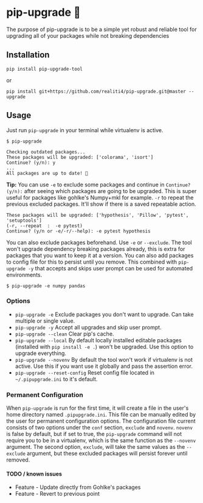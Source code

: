 # pip-upgrade 🎉
The purpose of pip-upgrade is to be a simple yet robust and reliable tool for upgrading all of your packages while not breaking dependencies

## Installation

	pip install pip-upgrade-tool

or

    pip install git+https://github.com/realiti4/pip-upgrade.git@master --upgrade

## Usage
Just run `pip-upgrade` in your terminal while virtualenv is active.

    $ pip-upgrade

```
Checking outdated packages...
These packages will be upgraded: ['colorama', 'isort']
Continue? (y/n): y
...
All packages are up to date! 🎉
```

**Tip:** You can use `-e` to exclude some packages and continue in `Continue? (y/n):` after seeing which packages are going to be upgraded. This is super useful for packages like gohlke's Numpy+mkl for example. `-r` to repeat the previous excluded packages. It'll show if there is a saved repeatable action.
```
These packages will be upgraded: ['hypothesis', 'Pillow', 'pytest', 'setuptools']
(-r, --repeat  :  -e pytest)
Continue? (y/n or -e/-r/--help): -e pytest hypothesis
```

You can also exclude packages beforehand. Use `-e` or `--exclude`. The tool won't upgrade dependency breaking packages already, this is extra for packages that you want to keep it at a version. You can also add packages to config file for this to persist until you remove. This combined with `pip-upgrade -y` that accepts and skips user prompt can be used for automated environments.

    $ pip-upgrade -e numpy pandas
### Options
- `pip-upgrade -e` Exclude packages you don't want to upgrade. Can take multiple or single value.
- `pip-upgrade -y` Accept all upgrades and skip user prompt.
- `pip-upgrade --clean` Clear pip's cache.
- `pip-upgrade --local`	By default locally installed editable packages (installed with `pip install -e .`) won't be upgraded. Use this option to upgrade everything.
- `pip-upgrade --novenv` By default the tool won't work if virtualenv is not active. Use this if you want use it globally and pass the assertion error.
- `pip-upgrade --reset-config` Reset config file located in `~/.pipupgrade.ini` to it's default.

### Permanent Configuration
When `pip-upgrade` is run for the first time, it will create a file in the user's home directory named `.pipupgrade.ini`. This file can be manually edited by the user for permanent configuration options. The configuration file current consists of two options under the `conf` section, `exclude` and `novenv`. `novenv` is false by default, but if set to true, the `pip-upgrade` command will not require you to be in a virtualenv, which is the same function as the `--novenv` argument. The second option, `exclude`, will take the same values as the `--exclude` argument, but these excluded packages will persist forever until removed. 

#### TODO / known issues
- Feature - Update directly from Gohlke's packages
- Feature - Revert to previous point
